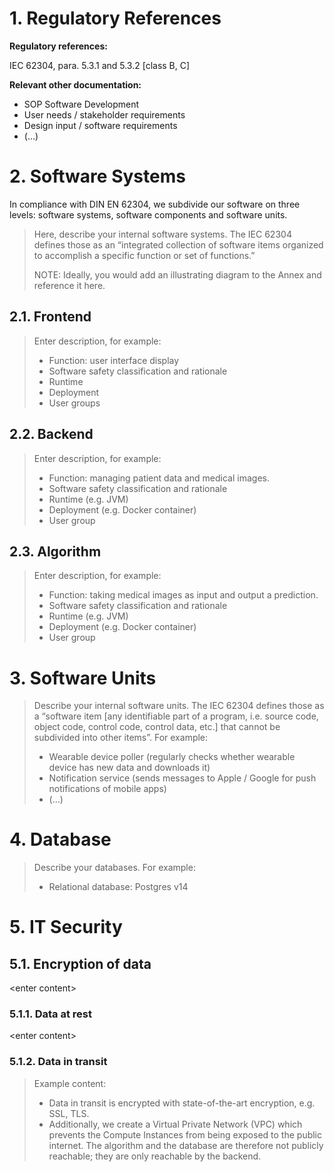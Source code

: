 # 1. Regulatory References

**Regulatory references:**

IEC 62304, para. 5.3.1 and 5.3.2 [class B, C]

**Relevant other documentation:**

* SOP Software Development
* User needs / stakeholder requirements
* Design input / software requirements
* (...)

# 2. Software Systems

In compliance with DIN EN 62304, we subdivide our software on three levels: software systems, software
components and software units.

> Here, describe your internal software systems. The IEC 62304 defines those as an “integrated collection of
> software items organized to accomplish a specific function or set of functions.”
>
> NOTE: Ideally, you would add an illustrating diagram to the Annex and reference it here.

## 2.1. Frontend

> Enter description, for example:
>
> * Function: user interface display
> * Software safety classification and rationale
> * Runtime
> * Deployment
> * User groups

## 2.2. Backend

> Enter description, for example:
>
> * Function: managing patient data and medical images.
> * Software safety classification and rationale
> * Runtime (e.g. JVM)
> * Deployment (e.g. Docker container)
> * User group

## 2.3. Algorithm

> Enter description, for example:
>
> * Function: taking medical images as input and output a prediction.
> * Software safety classification and rationale
> * Runtime (e.g. JVM)
> * Deployment (e.g. Docker container)
> * User group

# 3. Software Units

> Describe your internal software units. The IEC 62304 defines those as a “software item [any identifiable
> part of a program, i.e. source code, object code, control code, control data, etc.] that cannot be
> subdivided into other items”. For example:
>
> * Wearable device poller (regularly checks whether wearable device has new data and downloads it)
> * Notification service (sends messages to Apple / Google for push notifications of mobile apps)
> * (...)

# 4. Database

> Describe your databases. For example:
>
> * Relational database: Postgres v14

# 5. IT Security

## 5.1. Encryption of data

\<enter content\>

### 5.1.1. Data at rest

\<enter content\>

### 5.1.2. Data in transit

> Example content:
>
> * Data in transit is encrypted with state-of-the-art encryption, e.g. SSL, TLS.
> * Additionally, we create a Virtual Private Network (VPC) which prevents the Compute Instances from being
>   exposed to the public internet. The algorithm and the database are therefore not publicly reachable; they
>   are only reachable by the backend.
